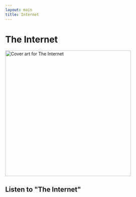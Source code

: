```yaml
---
layout: main
title: Internet
---
```

<h1>The Internet</h1>

<div class="track__art">
<img src="{{site.url}}/images/the_internet@800x800.jpg" alt="Cover art for The Internet" width="400">
</div>
<div class="track__links">
	<h2>Listen to "The Internet"</h2>
	<!--
	<ul>
		<li>
			<a href="https://open.spotify.com/track/25ApKIuwNkzJ8ZNSBVEwap?si=d1519478bba74a74">
				<img src="{{site.url}}/images/spotify_logo_green.png" width="80">
			</a>
		</li>

		<li>
			<a href="https://soundcloud.com/ax-madwick/edge">
				<img src="{{site.url}}/images/soundcloud_logo_2.png" width="120">
			</a>
		</li>
		
		<li>
			<a href="https://music.apple.com/us/album/edge-feat-bo-astro-rockit/1764551694?i=1764551695">
				<img src="{{site.url}}/images/apple_music_logo.svg" width="80">
			</a>
		</li>
		<li>
			<a href="https://youtu.be/thWOWp6Fjjg?si=kLZQrSdVOUbnwgOY">
				<img src="{{site.url}}/images/youtube_logo.svg" width="100">
			</a>
		</li>
		<li><a href="https://tidal.com/browse/track/382739630?u">
			<img width="120" src="{{site.url}}/images/tidal_logo.png" alt="Tidal logo">
		</a></li>
	</ul>
	-->

<h2>Lyrics</h2>

<p>
www dot com<br>
America Online, I sent the chat bomb<br>
http was the protocol<br>
We plugged it in, right through the wall
</p>

<p>We're on the internet<br>
We're on the internet<br>
We're on the internet<br>
We're on the internet
</p>
</div>

<h2>Credits</h2>
<ul>
	<li>Vocals: AX MADWICK</li>
	<li>Production: AX MADWICK</li>
</ul>

